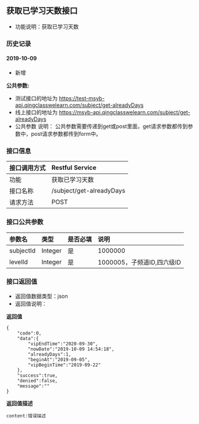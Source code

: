 ## 获取已学习天数接口
+ 功能说明：获取已学习天数

### 历史记录

#### 2019-10-09
- 新增

**公共参数:**
+ 测试接口的地址为 https://test-msyb-api.qingclasswelearn.com/subject/get-alreadyDays
+ 线上接口的地址为 https://msyb-api.qingclasswelearn.com/subject/get-alreadyDays
+ 公共参数 说明： 公共参数需要传递到get或post里面，get请求参数都传到参数中，post请求参数都传到form中。

### 接口信息
|接口调用方式 	|	Restful Service						|
|:--------------|:--------------------------------------|
|功能	     	| 获取已学习天数							|
|接口名称		|/subject/get-alreadyDays		   		|
|请求方法		|POST					    			|

### 接口公共参数
|参数名		   		|类型	|是否必填	|说明			    					|
|:------------------|:------|:----------|:--------------------------------------|
|subjectId			|Integer|是		  	|1000000								|
|levelId			|Integer|是		  	|1000005，子频道ID,四六级ID				|

### 接口返回值
+ 返回值数据类型：json
+ 返回值说明：

**返回值**  

```
{
    "code":0,
    "data":{
        "vipEndTime":"2020-09-30",
        "nowDate":"2019-10-09 14:54:18",
        "alreadyDays":1,
        "beginAt":"2019-09-05",
        "vipBeginTime":"2019-09-22"
    },
    "success":true,
    "denied":false,
    "message":""
}
```

**返回值描述**  

```
content:错误描述
```